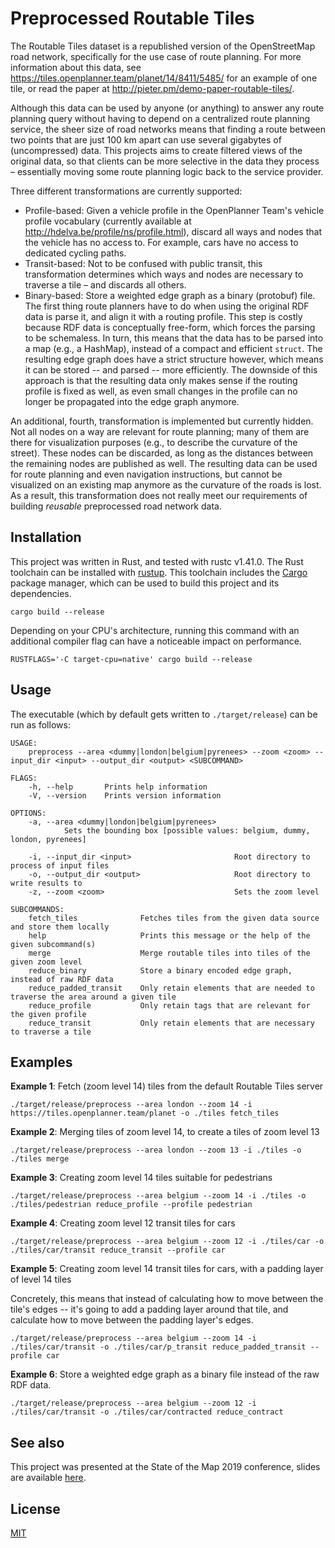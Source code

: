 # Preprocessed Routable Tiles

The Routable Tiles dataset is a republished version of the OpenStreetMap road network, specifically for the use case of route planning. For more information about this data, see https://tiles.openplanner.team/planet/14/8411/5485/ for an example of one tile, or read the paper at http://pieter.pm/demo-paper-routable-tiles/. 

Although this data can be used by anyone (or anything) to answer any route planning query without having to depend on a centralized route planning service, the sheer size of road networks means that finding a route between two points that are just 100 km apart can use several gigabytes of (uncompressed) data. This projects aims to create filtered views of the original data, so that clients can be more selective in the data they process – essentially moving some route planning logic back to the service provider. 

Three different transformations are currently supported:

* Profile-based: Given a vehicle profile in the OpenPlanner Team's vehicle profile vocabulary (currently available at http://hdelva.be/profile/ns/profile.html), discard all ways and nodes that the vehicle has no access to. For example, cars have no access to dedicated cycling paths.
* Transit-based: Not to be confused with public transit, this transformation determines which ways and nodes are necessary to traverse a tile – and discards all others.
* Binary-based: Store a weighted edge graph as a binary (protobuf) file. The first thing route planners have to do when using the original RDF data is parse it, and align it with a routing profile. This step is costly because RDF data is conceptually free-form, which forces the parsing to be schemaless. In turn, this means that the data has to be parsed into a map (e.g., a HashMap), instead of a compact and efficient `struct`. The resulting edge graph does have a strict structure however, which means it can be stored -- and parsed -- more efficiently. The downside of this approach is that the resulting data only makes sense if the routing profile is fixed as well, as even small changes in the profile can no longer be propagated into the edge graph anymore.

An additional, fourth, transformation is implemented but currently hidden. Not all nodes on a way are relevant for route planning; many of them are there for visualization purposes (e.g., to describe the curvature of the street). These nodes can be discarded, as long as the distances between the remaining nodes are published as well. The resulting data can be used for route planning and even navigation instructions, but cannot be visualized on an existing map anymore as the curvature of the roads is lost. As a result, this transformation does not really meet our requirements of building _reusable_ preprocessed road network data. 

## Installation

This project was written in Rust, and tested with rustc v1.41.0. The Rust toolchain can be installed with [rustup](https://rustup.rs/#). This toolchain includes the [Cargo](https://doc.rust-lang.org/cargo/) package manager, which can be used to build this project and its dependencies.

```
cargo build --release
```

Depending on your CPU's architecture, running this command with an additional compiler flag can have a noticeable impact on performance. 

```
RUSTFLAGS='-C target-cpu=native' cargo build --release
```

## Usage

The executable (which by default gets written to `./target/release`) can be run as follows:

```
USAGE:
    preprocess --area <dummy|london|belgium|pyrenees> --zoom <zoom> --input_dir <input> --output_dir <output> <SUBCOMMAND>

FLAGS:
    -h, --help       Prints help information
    -V, --version    Prints version information

OPTIONS:
    -a, --area <dummy|london|belgium|pyrenees>
            Sets the bounding box [possible values: belgium, dummy, london, pyrenees]

    -i, --input_dir <input>                       Root directory to process of input files
    -o, --output_dir <output>                     Root directory to write results to
    -z, --zoom <zoom>                             Sets the zoom level

SUBCOMMANDS:
    fetch_tiles              Fetches tiles from the given data source and store them locally
    help                     Prints this message or the help of the given subcommand(s)
    merge                    Merge routable tiles into tiles of the given zoom level
    reduce_binary            Store a binary encoded edge graph, instead of raw RDF data
    reduce_padded_transit    Only retain elements that are needed to traverse the area around a given tile
    reduce_profile           Only retain tags that are relevant for the given profile
    reduce_transit           Only retain elements that are necessary to traverse a tile
```

## Examples

**Example 1**: Fetch (zoom level 14) tiles from the default Routable Tiles server

```
./target/release/preprocess --area london --zoom 14 -i https://tiles.openplanner.team/planet -o ./tiles fetch_tiles
```

**Example 2**: Merging tiles of zoom level 14, to create a tiles of zoom level 13

```
./target/release/preprocess --area london --zoom 13 -i ./tiles -o ./tiles merge
```

**Example 3**: Creating zoom level 14 tiles suitable for pedestrians

```
./target/release/preprocess --area belgium --zoom 14 -i ./tiles -o ./tiles/pedestrian reduce_profile --profile pedestrian
```

**Example 4**: Creating zoom level 12 transit tiles for cars

```
./target/release/preprocess --area belgium --zoom 12 -i ./tiles/car -o ./tiles/car/transit reduce_transit --profile car
```

**Example 5**: Creating zoom level 14 transit tiles for cars, with a padding layer of level 14 tiles

Concretely, this means that instead of calculating how to move between the tile's edges -- it's going to add a padding layer around that tile, and calculate how to move between the padding layer's edges. 

```
./target/release/preprocess --area belgium --zoom 14 -i ./tiles/car/transit -o ./tiles/car/p_transit reduce_padded_transit --profile car
```

**Example 6**: Store a weighted edge graph as a binary file instead of the raw RDF data.

```
./target/release/preprocess --area belgium --zoom 12 -i ./tiles/car/transit -o ./tiles/car/contracted reduce_contract
```

## See also

This project was presented at the State of the Map 2019 conference, slides are available [here](https://hdelva.be/slides/sotm2019/). 

## License

[MIT](https://choosealicense.com/licenses/mit/)
